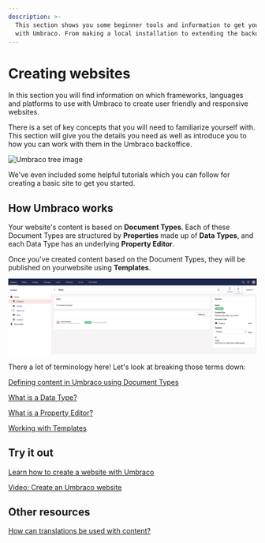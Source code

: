 ```yaml
---
description: >-
  This section shows you some beginner tools and information to get you started
  with Umbraco. From making a local installation to extending the backoffice.
---
```


# Creating websites

In this section you will find information on which frameworks, languages and platforms to use with Umbraco to create user friendly and responsive websites.

There is a set of key concepts that you will need to familiarize yourself with. This section will give you the details you need as well as introduce you to how you can work with them in the Umbraco backoffice.

![Umbraco tree image](images/flexible\_Email\_hero\_780x405px.png)

We've even included some helpful tutorials which you can follow for creating a basic site to get you started.

## How Umbraco works

Your website's content is based on **Document Types**. Each of these Document Types are structured by **Properties** made up of **Data Types**, and each Data Type has an underlying **Property Editor**.

Once you've created content based on the Document Types, they will be published on yourwebsite using **Templates**.

![Example of tree content structure](images/contentstructure.png)

There a lot of terminology here! Let's look at breaking those terms down:

[Defining content in Umbraco using Document Types](../umbraco-cms/fundamentals/data/defining-content.md)

[What is a Data Type?](../umbraco-cms/fundamentals/data/data-types/)

[What is a Property Editor?](../umbraco-cms/fundamentals/backoffice/property-editors/)

[Working with Templates](../umbraco-cms/fundamentals/design/templates/)

## Try it out

[Learn how to create a website with Umbraco](../umbraco-cms/tutorials/creating-a-basic-website/)

[Video: Create an Umbraco website](https://www.youtube.com/watch?v=Yu29dE-0OoI\&list=PLgX62vUaGZsFBcq9eSJ\_178rXgn82sJ-T)

## Other resources

[How can translations be used with content?](../umbraco-cms/fundamentals/backoffice/variants.md)

